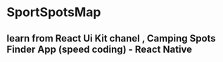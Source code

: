 # SportSpotsMap
## learn from React Ui Kit chanel , Camping Spots Finder App (speed coding) - React Native
